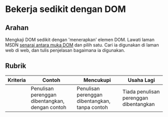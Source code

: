 # Bekerja sedikit dengan DOM

## Arahan

Mengkaji DOM sedikit dengan 'menerapkan' elemen DOM. Lawati laman MSDN [senarai antara muka DOM](https://developer.mozilla.org/docs/Web/API/Document_Object_Model) dan pilih satu. Cari ia digunakan di laman web di web, dan tulis penjelasan bagaimana ia digunakan.

## Rubrik

| Kriteria | Contoh                                          | Mencukupi                                      | Usaha Lagi                             |
| -------- | ----------------------------------------------- | ---------------------------------------------- | -------------------------------------- |
|          | Penulisan perenggan dibentangkan, dengan contoh | Penulisan perenggan dibentangkan, tanpa contoh | Tiada penulisan perenggan dibentangkan |
